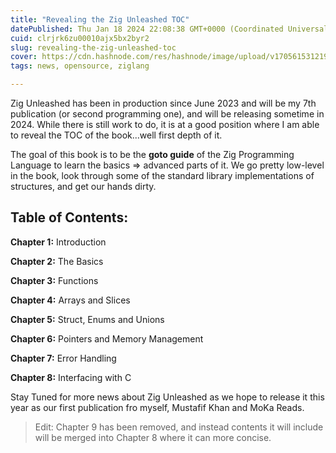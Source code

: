 ```yaml
---
title: "Revealing the Zig Unleashed TOC"
datePublished: Thu Jan 18 2024 22:08:38 GMT+0000 (Coordinated Universal Time)
cuid: clrjrk6zu00010ajx5bx2byr2
slug: revealing-the-zig-unleashed-toc
cover: https://cdn.hashnode.com/res/hashnode/image/upload/v1705615312199/2cbf6292-291d-4ec4-b011-363e6a4144be.png
tags: news, opensource, ziglang

---
```


Zig Unleashed has been in production since June 2023 and will be my 7th publication (or second programming one), and will be releasing sometime in 2024. While there is still work to do, it is at a good position where I am able to reveal the TOC of the book...well first depth of it.

The goal of this book is to be the **goto guide** of the Zig Programming Language to learn the basics =&gt; advanced parts of it. We go pretty low-level in the book, look through some of the standard library implementations of structures, and get our hands dirty.

## Table of Contents:

**Chapter 1:** Introduction

**Chapter 2:** The Basics

**Chapter 3:** Functions

**Chapter 4:** Arrays and Slices

**Chapter 5:** Struct, Enums and Unions

**Chapter 6:** Pointers and Memory Management

**Chapter 7:** Error Handling

**Chapter 8:** Interfacing with C

Stay Tuned for more news about Zig Unleashed as we hope to release it this year as our first publication fro myself, Mustafif Khan and MoKa Reads.

> Edit: Chapter 9 has been removed, and instead contents it will include will be merged into Chapter 8 where it can more concise.